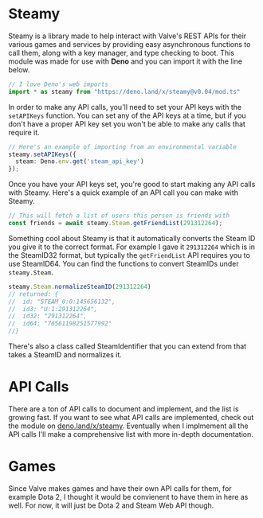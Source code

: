 # Steamy
Steamy is a library made to help interact with Valve's REST APIs for their various games and services by providing easy asynchronous functions to call them, along with a key manager, and type checking to boot. This module was made for use with ____Deno____ and you can import it with the line below.
```ts
// I love Deno's web imports
import * as steamy from "https://deno.land/x/steamy@v0.04/mod.ts"
```
In order to make any API calls, you'll need to set your API keys with the `setAPIKeys` function. You can set any of the API keys at a time, but if you don't have a proper API key set you won't be able to make any calls that require it.
```ts
// Here's an example of importing from an environmental variable
steamy.setAPIKeys({
  steam: Deno.env.get('steam_api_key')
});
```
Once you have your API keys set, you're good to start making any API calls with Steamy. Here's a quick example of an API call you can make with Steamy.
```ts
// This will fetch a list of users this person is friends with
const friends = await steamy.Steam.getFriendList(291312264);
```
Something cool about Steamy is that it automatically converts the Steam ID you give it to the correct format. For example I gave it `291312264` which is in the SteamID32 format, but typically the `getFriendList` API requires you to use SteamID64. You can find the functions to convert SteamIDs under `steamy.Steam`.
```ts
steamy.Steam.normalizeSteamID(291312264)
// returned: {
//  id: "STEAM_0:0:145656132",
//  id3: "U:1:291312264",
//  id32: "291312264",
//  id64: "76561198251577992"
//}
```
There's also a class called SteamIdentifier that you can extend from that takes a SteamID and normalizes it.

# API Calls
There are a ton of API calls to document and implement, and the list is growing fast. If you want to see what API calls are implemented, check out the module on [deno.land/x/steamy](https://deno.land/x/steamy). Eventually when I implmement all the API calls I'll make a comprehensive list with more in-depth documentation.

# Games
Since Valve makes games and have their own API calls for them, for example Dota 2, I thought it would be convienent to have them in here as well. For now, it will just be Dota 2 and Steam Web API though.